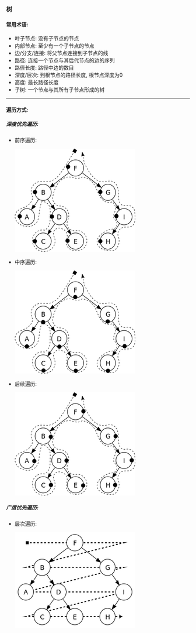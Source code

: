 ### 树
#### 常用术语:
- 叶子节点: 没有子节点的节点
- 内部节点: 至少有一个子节点的节点
- 边/分支/连接: 将父节点连接到子节点的线
- 路径: 连接一个节点与其后代节点的边的序列
- 路径长度: 路径中边的数目
- 深度/层次: 到根节点的路径长度, 根节点深度为0
- 高度: 最长路径长度
- 子树: 一个节点与其所有子节点形成的树
---
#### 遍历方式:
##### 深度优先遍历:

- 前序遍历:

    <img src='../../static/image/small_tree_preorder.svg.png' />

- 中序遍历:

    <img src='../../static/image/small_tree_inorder.svg.png' />

- 后续遍历:

    <img src='../../static/image/small_tree_postorder.svg.png' />

##### 广度优先遍历:

- 层次遍历:

    <img src='../../static/image/small_tree_levelorder.svg.png' />
